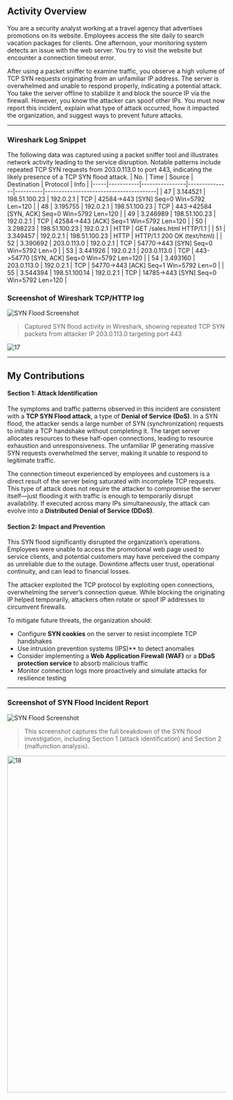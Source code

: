 ## Activity Overview

You are a security analyst working at a travel agency that advertises promotions on its website. Employees access the site daily to search vacation packages for clients. One afternoon, your monitoring system detects an issue with the web server. You try to visit the website but encounter a connection timeout error.

After using a packet sniffer to examine traffic, you observe a high volume of TCP SYN requests originating from an unfamiliar IP address. The server is overwhelmed and unable to respond properly, indicating a potential attack. You take the server offline to stabilize it and block the source IP via the firewall. However, you know the attacker can spoof other IPs. You must now report this incident, explain what type of attack occurred, how it impacted the organization, and suggest ways to prevent future attacks.

---

### Wireshark Log Snippet
The following data was captured using a packet sniffer tool and illustrates network activity leading to the service disruption. Notable patterns include repeated TCP SYN requests from 203.0.113.0 to port 443, indicating the likely presence of a TCP SYN flood attack.
| No. | Time      | Source         | Destination   | Protocol | Info                                   |
|-----|-----------|----------------|---------------|----------|----------------------------------------|
| 47  | 3.144521  | 198.51.100.23  | 192.0.2.1     | TCP      | 42584->443 [SYN] Seq=0 Win=5792 Len=120 |
| 48  | 3.195755  | 192.0.2.1      | 198.51.100.23 | TCP      | 443->42584 [SYN, ACK] Seq=0 Win=5792 Len=120 |
| 49  | 3.246989  | 198.51.100.23  | 192.0.2.1     | TCP      | 42584->443 [ACK] Seq=1 Win=5792 Len=120 |
| 50  | 3.298223  | 198.51.100.23  | 192.0.2.1     | HTTP     | GET /sales.html HTTP/1.1               |
| 51  | 3.349457  | 192.0.2.1      | 198.51.100.23 | HTTP     | HTTP/1.1 200 OK (text/html)            |
| 52  | 3.390692  | 203.0.113.0    | 192.0.2.1     | TCP      | 54770->443 [SYN] Seq=0 Win=5792 Len=0   |
| 53  | 3.441926  | 192.0.2.1      | 203.0.113.0   | TCP      | 443->54770 [SYN, ACK] Seq=0 Win=5792 Len=120 |
| 54  | 3.493160  | 203.0.113.0    | 192.0.2.1     | TCP      | 54770->443 [ACK] Seq=1 Win=5792 Len=0   |
| 55  | 3.544394  | 198.51.100.14  | 192.0.2.1     | TCP      | 14785->443 [SYN] Seq=0 Win=5792 Len=120 |

### Screenshot of Wireshark TCP/HTTP log
![SYN Flood Screenshot](screenshots/syn-flood-log.png)
> Captured SYN flood activity in Wireshark, showing repeated TCP SYN packets from attacker IP 203.0.113.0 targeting port 443

![17](https://github.com/user-attachments/assets/2b058a90-fd0a-4713-b2fd-d26b663d6d55)

---

## My Contributions

#### Section 1: Attack Identification

The symptoms and traffic patterns observed in this incident are consistent with a **TCP SYN Flood attack**, a type of **Denial of Service (DoS)**. In a SYN flood, the attacker sends a large number of SYN (synchronization) requests to initiate a TCP handshake without completing it. The target server allocates resources to these half-open connections, leading to resource exhaustion and unresponsiveness. The unfamiliar IP generating massive SYN requests overwhelmed the server, making it unable to respond to legitimate traffic.

The connection timeout experienced by employees and customers is a direct result of the server being saturated with incomplete TCP requests. This type of attack does not require the attacker to compromise the server itself—just flooding it with traffic is enough to temporarily disrupt availability. If executed across many IPs simultaneously, the attack can evolve into a **Distributed Denial of Service (DDoS)**.

#### Section 2: Impact and Prevention

This SYN flood significantly disrupted the organization’s operations. Employees were unable to access the promotional web page used to service clients, and potential customers may have perceived the company as unreliable due to the outage. Downtime affects user trust, operational continuity, and can lead to financial losses.

The attacker exploited the TCP protocol by exploiting open connections, overwhelming the server’s connection queue. While blocking the originating IP helped temporarily, attackers often rotate or spoof IP addresses to circumvent firewalls.

To mitigate future threats, the organization should:
- Configure **SYN cookies** on the server to resist incomplete TCP handshakes
- Use intrusion prevention systems (IPS)** to detect anomalies
- Consider implementing a **Web Application Firewall (WAF)** or a **DDoS protection service** to absorb malicious traffic
- Monitor connection logs more proactively and simulate attacks for resilience testing

---
### Screenshot of SYN Flood Incident Report  
![SYN Flood Screenshot](screenshots/syn-flood-log.png)
> This screenshot captures the full breakdown of the SYN flood investigation, including Section 1 (attack identification) and Section 2 (malfunction analysis).
<img width="581" height="777" alt="18" src="https://github.com/user-attachments/assets/f3a6e4d6-6d9e-4687-970d-da55636a3d01" />
